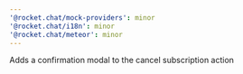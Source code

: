 ```yaml
---
'@rocket.chat/mock-providers': minor
'@rocket.chat/i18n': minor
'@rocket.chat/meteor': minor
---
```


Adds a confirmation modal to the cancel subscription action
